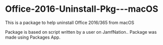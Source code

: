 # Office-2016-Uninstall-Pkg---macOS
This is a package to help uninstall Office 2016/365 from macOS

Package is based on script written by a user on JamfNation..
Package was made using Packages App. 
